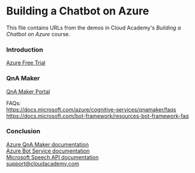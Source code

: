 # Building a Chatbot on Azure
This file contains URLs from the demos in Cloud Academy's _Building a Chatbot on Azure_ course.  

### Introduction
[Azure Free Trial](https://azure.microsoft.com/free)  

### QnA Maker
[QnA Maker Portal](https://qnamaker.ai)  

FAQs:  
https://docs.microsoft.com/azure/cognitive-services/qnamaker/faqs  
https://docs.microsoft.com/bot-framework/resources-bot-framework-faq  

### Conclusion
[Azure QnA Maker documentation](https://docs.microsoft.com/azure/cognitive-services/QnAMaker/index)  
[Azure Bot Service documentation](https://docs.microsoft.com/azure/bot-service/?view=azure-bot-service-3.0)  
[Microsoft Speech API documentation](https://docs.microsoft.com/azure/cognitive-services/speech/home)  
support@cloudacademy.com
